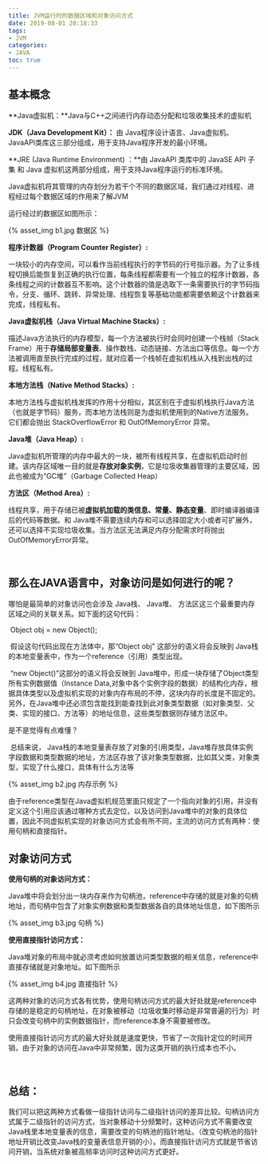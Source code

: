 ```yaml
---
title: JVM运行时的数据区域和对象访问方式
date: 2019-08-01 20:18:33
tags:
- JVM
categories:
- JAVA
toc: true
---
```


## 基本概念

**Java虚拟机：**Java与C++之间进行内存动态分配和垃圾收集技术的虚拟机

**JDK（Java Development Kit）：** 由 Java程序设计语言、Java虚拟机、JavaAPI类库这三部分组成，用于支持Java程序开发的最小环境。

**JRE (Java Runtime Environment) ：**由 JavaAPI 类库中的 JavaSE API 子集 和 Java 虚拟机这两部分组成，用于支持Java程序运行的标准环境。

Java虚拟机将其管理的内存划分为若干个不同的数据区域，我们通过对线程、进程经过每个数据区域的作用来了解JVM

<!--more-->

运行经过的数据区如图所示：

{% asset_img b1.jpg 数据区 %}


**程序计数器（Program Counter Register）:**

​       一块较小的内存空间，可以看作当前线程执行的字节码的行号指示器。为了让多线程切换后能恢复到正确的执行位置，每条线程都需要有一个独立的程序计数器，各条线程之间的计数器互不影响。这个计数器的值是选取下一条需要执行的字节码指令，分支、循环、跳转、异常处理、线程恢复等基础功能都需要依赖这个计数器来完成，线程私有。



**Java虚拟机栈（Java Virtual Machine Stacks）:**

​       描述Java方法执行的内存模型，每一个方法被执行时会同时创建一个栈帧（Stack Frame）用于**存储局部变量表**、操作数栈、动态链接、方法出口等信息。每一个方法被调用直至执行完成的过程，就对应着一个栈帧在虚拟机栈从入栈到出栈的过程。线程私有。



**本地方法栈（Native Method Stacks）:**

​       本地方法栈与虚拟机栈发挥的作用十分相似，其区别在于虚拟机栈执行Java方法（也就是字节码）服务，而本地方法栈则是为虚拟机使用到的Native方法服务。它们都会抛出 StackOverflowError 和 OutOfMemoryError 异常。



**Java堆（Java Heap）:**

​      Java虚拟机所管理的内存中最大的一块，被所有线程共享，在虚拟机启动时创建。该内存区域唯一目的就是**存放对象实例**，它是垃圾收集器管理的主要区域，因此也被成为“GC堆”（Garbage Collected Heap）



**方法区（Method Area）:**

​       线程共享，用于存储已被**虚拟机加载的类信息、常量、静态变量**、即时编译器编译后的代码等数据。和 Java堆不需要连续内存和可以选择固定大小或者可扩展外，还可以选择不实现垃圾收集。当方法区无法满足内存分配需求时将抛出OutOfMemoryError异常。


<br/>


## **那么在JAVA语言中，对象访问是如何进行的呢？**

哪怕是最简单的对象访问也会涉及 Java栈、 Java堆、 方法区这三个最重要内存区域之间的关联关系。如下面的这句代码：

​          Object obj = new Object();

​        假设这句代码出现在方法体中，那“Object obj” 这部分的语义将会反映到 Java栈的本地变量表中，作为一个reference（引用）类型出现。

​       “new Object()”这部分的语义将会反映到 Java堆中，形成一块存储了Object类型所有实例数据值（Instance Data,对象中各个实例字段的数据）的结构化内存，根据具体类型以及虚拟机实现的对象内存布局的不停，这块内存的长度是不固定的。另外，在Java堆中还必须包含能找到能查找到此对象类型数据（如对象类型、父类、实现的接口、方法等）的地址信息，这些类型数据则存储方法区中。

是不是觉得有点难懂？

​       总结来说， Java栈的本地变量表存放了对象的引用类型，Java堆存放具体实例字段数据和类型数据的地址，方法区存放了该对象类型数据，比如其父类，对象类型，实现了什么接口，具体有什么方法等



{% asset_img b2.jpg 内存示例 %}


​         由于reference类型在Java虚拟机规范里面只规定了一个指向对象的引用，并没有定义这个引用应该通过哪种方式去定位，以及访问到Java堆中的对象的具体位置，因此不同虚拟机实现的对象访问方式会有所不同，主流的访问方式有两种：使用句柄和直接指针。
<br/>

## 对象访问方式


**使用句柄的对象访问方式：**

​         Java堆中将会划分出一块内存来作为句柄池，reference中存储的就是对象的句柄地址，而句柄中包含了对象实例数据和类型数据各自的具体地址信息，如下图所示         

{% asset_img b3.jpg 句柄 %}


**使用直接指针访问方式：**

​       Java堆对象的布局中就必须考虑如何放置访问类型数据的相关信息，reference中直接存储就是对象地址。如下图所示

{% asset_img b4.jpg 直接指针 %}



​      这两种对象的访问方式各有优势，使用句柄访问方式的最大好处就是reference中存储的是稳定的句柄地址，在对象被移动（垃圾收集时移动是非常普遍的行为）时只会改变句柄中的实例数据指针，而reference本身不需要被修改。

​     使用直接指针访问方式的最大好处就是速度更快，节省了一次指针定位的时间开销，由于对象的访问在Java中非常频繁，因为这类开销的执行成本也不小。

<br/>

##  **总结：**

我们可以把这两种方式看做一级指针访问与二级指针访问的差异比较。句柄访问方式属于二级指针的访问方式，当对象移动十分频繁时，这种访问方式不需要改变Java栈里本地变量表的信息，需要改变的句柄池的指针地址。（改变句柄池的指针地址开销比改变Java栈的变量表信息开销的小）。而直接指针访问方式就是节省访问开销，当系统对象被高频率访问时这种访问方式更好。